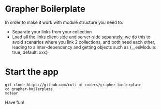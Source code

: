 Grapher Boilerplate
===================

In order to make it work with module structure you need to:

- Separate your links from your collection
- Load all the links client-side and server-side separately, we do this to avoid scenarios where you link 2 collections,
and both need each other, leading to a inter-dependency and getting objects such as {__esModule: true, default: xxx}


Start the app
=============

```
git clone https://github.com/cult-of-coders/grapher-boilerplate
cd grapher-boilerplate
meteor
```

Have fun!
